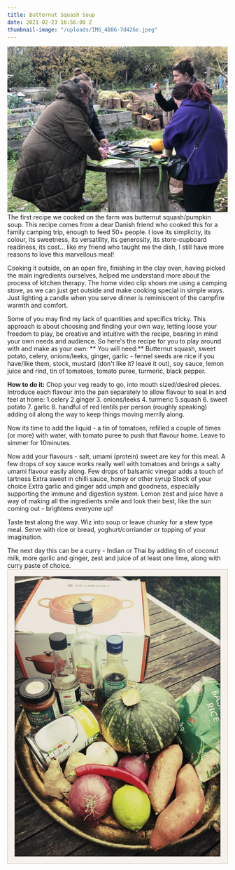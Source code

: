 ```yaml
---
title: Butternut Squash Soup
date: 2021-02-23 16:56:00 Z
thumbnail-image: "/uploads/IMG_4886-7d426e.jpeg"
---
```


![IMG_4780.jpeg](/uploads/IMG_4780.jpeg)
The first recipe we cooked on the farm was butternut squash/pumpkin soup.  This recipe comes from a dear Danish friend who cooked this for a family camping trip, enough to feed 50+ people.  I love its simplicity, its colour, its sweetness, its versatility, its generosity, its store-cupboard readiness, its cost... like my friend who taught me the dish, I still have more reasons to love this marvellous meal!  

Cooking it outside, on an open fire, finishing in the clay oven, having picked the main ingredients ourselves, helped me understand more about the process of kitchen therapy.  The home video clip shows me using a camping stove, as we can just get outside and make cooking special in simple ways.  Just lighting a candle when you serve dinner is reminiscent of the campfire warmth and comfort.

Some of you may find my lack of quantities and specifics tricky.  This approach is about choosing and finding your own way, letting loose your freedom to play, be creative and intuitive with the recipe, bearing in mind your own needs and audience. So here's the recipe for you to play around with and make as your own:
**
You will need:**
Butternut squash, sweet potato, celery, onions/leeks, ginger, garlic - fennel seeds are nice if you have/like them, stock, mustard (don't like it? leave it out), soy sauce, lemon juice and rind, tin of tomatoes, tomato puree, turmeric, black pepper.

**How to do it:**
Chop your veg ready to go, into mouth sized/desired pieces.
Introduce each flavour into the pan separately to allow flavour to seal in and feel at home:
1.celery 2.ginger 3. onions/leeks 4. turmeric 5.squash 6. sweet potato 7. garlic 8. handful of red lentils per person (roughly speaking) adding oil along the way to keep things moving merrily along.

Now its time to add the liquid - a tin of tomatoes, refilled a couple of times (or more) with water, with tomato puree to push that flavour home. Leave to simmer for 10minutes.

Now add your flavours - salt, umami (protein) sweet are key for this meal.
A few drops of soy sauce works really well with tomatoes and brings a salty umami flavour easily along.
Few drops of balsamic vinegar adds a touch of tartness
Extra sweet in chilli sauce, honey or other syrup 
Stock of your choice
Extra garlic and ginger add umph and goodness, especially supporting the immune and digestion system.
Lemon zest and juice have a way of making all the ingredients smile and look their best, like the sun coming out - brightens everyone up!

Taste test along the way.  Wiz into soup or leave chunky for a stew type meal.  Serve with rice or bread, yoghurt/corriander or topping of your imagination.

The next day this can be a curry - Indian or Thai by adding tin of coconut milk, more garlic and ginger, zest and juice of at least one lime, along with curry paste of choice.  
![IMG_4764.jpg](/uploads/IMG_4764.jpg)



